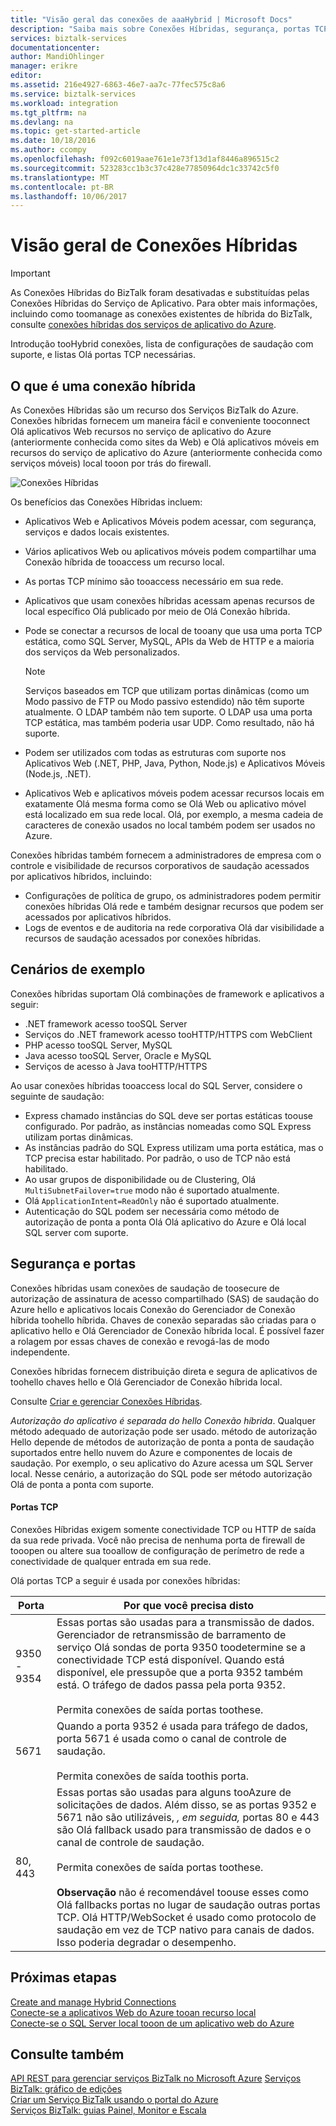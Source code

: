 ```yaml
---
title: "Visão geral das conexões de aaaHybrid | Microsoft Docs"
description: "Saiba mais sobre Conexões Híbridas, segurança, portas TCP e configurações com suporte. MABS, WABS."
services: biztalk-services
documentationcenter: 
author: MandiOhlinger
manager: erikre
editor: 
ms.assetid: 216e4927-6863-46e7-aa7c-77fec575c8a6
ms.service: biztalk-services
ms.workload: integration
ms.tgt_pltfrm: na
ms.devlang: na
ms.topic: get-started-article
ms.date: 10/18/2016
ms.author: ccompy
ms.openlocfilehash: f092c6019aae761e1e73f13d1af8446a896515c2
ms.sourcegitcommit: 523283cc1b3c37c428e77850964dc1c33742c5f0
ms.translationtype: MT
ms.contentlocale: pt-BR
ms.lasthandoff: 10/06/2017
---
```

# <a name="hybrid-connections-overview"></a>Visão geral de Conexões Híbridas

> [!IMPORTANT]
> As Conexões Híbridas do BizTalk foram desativadas e substituídas pelas Conexões Híbridas do Serviço de Aplicativo. Para obter mais informações, incluindo como toomanage as conexões existentes de híbrida do BizTalk, consulte [conexões híbridas dos serviços de aplicativo do Azure](../app-service/app-service-hybrid-connections.md).

Introdução tooHybrid conexões, lista de configurações de saudação com suporte, e listas Olá portas TCP necessárias.

## <a name="what-is-a-hybrid-connection"></a>O que é uma conexão híbrida
As Conexões Híbridas são um recurso dos Serviços BizTalk do Azure. Conexões híbridas fornecem um maneira fácil e conveniente tooconnect Olá aplicativos Web recursos no serviço de aplicativo do Azure (anteriormente conhecida como sites da Web) e Olá aplicativos móveis em recursos do serviço de aplicativo do Azure (anteriormente conhecida como serviços móveis) local tooon por trás do firewall.

![Conexões Híbridas][HCImage]

Os benefícios das Conexões Híbridas incluem:

* Aplicativos Web e Aplicativos Móveis podem acessar, com segurança, serviços e dados locais existentes.
* Vários aplicativos Web ou aplicativos móveis podem compartilhar uma Conexão híbrida de tooaccess um recurso local.
* As portas TCP mínimo são tooaccess necessário em sua rede.
* Aplicativos que usam conexões híbridas acessam apenas recursos de local específico Olá publicado por meio de Olá Conexão híbrida.
* Pode se conectar a recursos de local de tooany que usa uma porta TCP estática, como SQL Server, MySQL, APIs da Web de HTTP e a maioria dos serviços da Web personalizados.
  
  > [!NOTE]
  > Serviços baseados em TCP que utilizam portas dinâmicas (como um Modo passivo de FTP ou Modo passivo estendido) não têm suporte atualmente. O LDAP também não tem suporte. O LDAP usa uma porta TCP estática, mas também poderia usar UDP. Como resultado, não há suporte.
  > 
  > 
* Podem ser utilizados com todas as estruturas com suporte nos Aplicativos Web (.NET, PHP, Java, Python, Node.js) e Aplicativos Móveis (Node.js, .NET).
* Aplicativos Web e aplicativos móveis podem acessar recursos locais em exatamente Olá mesma forma como se Olá Web ou aplicativo móvel está localizado em sua rede local. Olá, por exemplo, a mesma cadeia de caracteres de conexão usados no local também podem ser usados no Azure.

Conexões híbridas também fornecem a administradores de empresa com o controle e visibilidade de recursos corporativos de saudação acessados por aplicativos híbridos, incluindo:

* Configurações de política de grupo, os administradores podem permitir conexões híbridas Olá rede e também designar recursos que podem ser acessados por aplicativos híbridos.
* Logs de eventos e de auditoria na rede corporativa Olá dar visibilidade a recursos de saudação acessados por conexões híbridas.

## <a name="example-scenarios"></a>Cenários de exemplo
Conexões híbridas suportam Olá combinações de framework e aplicativos a seguir:

* .NET framework acesso tooSQL Server
* Serviços do .NET framework acesso tooHTTP/HTTPS com WebClient
* PHP acesso tooSQL Server, MySQL
* Java acesso tooSQL Server, Oracle e MySQL
* Serviços de acesso à Java tooHTTP/HTTPS

Ao usar conexões híbridas tooaccess local do SQL Server, considere o seguinte de saudação:

* Express chamado instâncias do SQL deve ser portas estáticas toouse configurado. Por padrão, as instâncias nomeadas como SQL Express utilizam portas dinâmicas.
* As instâncias padrão do SQL Express utilizam uma porta estática, mas o TCP precisa estar habilitado. Por padrão, o uso de TCP não está habilitado.
* Ao usar grupos de disponibilidade ou de Clustering, Olá `MultiSubnetFailover=true` modo não é suportado atualmente.
* Olá `ApplicationIntent=ReadOnly` não é suportado atualmente.
* Autenticação do SQL podem ser necessária como método de autorização de ponta a ponta Olá Olá aplicativo do Azure e Olá local SQL server com suporte.

## <a name="security-and-ports"></a>Segurança e portas
Conexões híbridas usam conexões de saudação de toosecure de autorização de assinatura de acesso compartilhado (SAS) de saudação do Azure hello e aplicativos locais Conexão do Gerenciador de Conexão híbrida toohello híbrida. Chaves de conexão separadas são criadas para o aplicativo hello e Olá Gerenciador de Conexão híbrida local. É possível fazer a rolagem por essas chaves de conexão e revogá-las de modo independente.

Conexões híbridas fornecem distribuição direta e segura de aplicativos de toohello chaves hello e Olá Gerenciador de Conexão híbrida local.

Consulte [Criar e gerenciar Conexões Híbridas](integration-hybrid-connection-create-manage.md).

*Autorização do aplicativo é separada do hello Conexão híbrida*. Qualquer método adequado de autorização pode ser usado. método de autorização Hello depende de métodos de autorização de ponta a ponta de saudação suportados entre hello nuvem do Azure e componentes de locais de saudação. Por exemplo, o seu aplicativo do Azure acessa um SQL Server local. Nesse cenário, a autorização do SQL pode ser método autorização Olá de ponta a ponta com suporte.

#### <a name="tcp-ports"></a>Portas TCP
Conexões Híbridas exigem somente conectividade TCP ou HTTP de saída da sua rede privada. Você não precisa de nenhuma porta de firewall de tooopen ou altere sua tooallow de configuração de perímetro de rede a conectividade de qualquer entrada em sua rede.

Olá portas TCP a seguir é usada por conexões híbridas:

| Porta | Por que você precisa disto |
| --- | --- |
| 9350 - 9354 |Essas portas são usadas para a transmissão de dados. Gerenciador de retransmissão de barramento de serviço Olá sondas de porta 9350 toodetermine se a conectividade TCP está disponível. Quando está disponível, ele pressupõe que a porta 9352 também está. O tráfego de dados passa pela porta 9352. <br/><br/>Permita conexões de saída portas toothese. |
| 5671 |Quando a porta 9352 é usada para tráfego de dados, porta 5671 é usada como o canal de controle de saudação. <br/><br/>Permita conexões de saída toothis porta. |
| 80, 443 |Essas portas são usadas para alguns tooAzure de solicitações de dados. Além disso, se as portas 9352 e 5671 não são utilizáveis, *, em seguida,* portas 80 e 443 são Olá fallback usado para transmissão de dados e o canal de controle de saudação.<br/><br/>Permita conexões de saída portas toothese. <br/><br/>**Observação** não é recomendável toouse esses como Olá fallbacks portas no lugar de saudação outras portas TCP. Olá HTTP/WebSocket é usado como protocolo de saudação em vez de TCP nativo para canais de dados. Isso poderia degradar o desempenho. |

## <a name="next-steps"></a>Próximas etapas
[Create and manage Hybrid Connections](integration-hybrid-connection-create-manage.md)<br/>
[Conecte-se a aplicativos Web do Azure tooan recurso local](../app-service-web/web-sites-hybrid-connection-get-started.md)<br/>
[Conecte-se o SQL Server local tooon de um aplicativo web do Azure](../app-service-web/web-sites-hybrid-connection-connect-on-premises-sql-server.md)<br/>

## <a name="see-also"></a>Consulte também
[API REST para gerenciar serviços BizTalk no Microsoft Azure](http://msdn.microsoft.com/library/azure/dn232347.aspx)
[Serviços BizTalk: gráfico de edições](biztalk-editions-feature-chart.md)<br/>
[Criar um Serviço BizTalk usando o portal do Azure](biztalk-provision-services.md)<br/>
[Serviços BizTalk: guias Painel, Monitor e Escala](biztalk-dashboard-monitor-scale-tabs.md)<br/>

[HCImage]: ./media/integration-hybrid-connection-overview/WABS_HybridConnectionImage.png
[HybridConnectionTab]: ./media/integration-hybrid-connection-overview/WABS_HybridConnectionTab.png
[HCOnPremSetup]: ./media/integration-hybrid-connection-overview/WABS_HybridConnectionOnPremSetup.png
[HCManageConnection]: ./media/integration-hybrid-connection-overview/WABS_HybridConnectionManageConn.png
